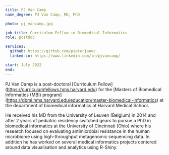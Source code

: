 ```yaml
---
title: PJ Van Camp
name_degree: PJ Van Camp, MD, PhD

photo: pj_vancamp.jpg

job_title: Curriculum Fellow in Biomedical Informatics
role: postdoc

services:
  github: https://github.com/pieterjanvc
  linked-in: https://www.linkedin.com/in/pjvancamp/

start: July 2022
end:
---
```

PJ Van Camp is a post-doctoral [Curriculum Fellow] (https://curriculumfellows.hms.harvard.edu) for the [Masters of Biomedical Informatics (MBI) program] (https://dbmi.hms.harvard.edu/education/master-biomedical-informatics) at the department of biomedical informatics at Harvard Medical School.

He received his MD from the University of Leuven (Belgium) in 2014 and after 2 years of pediatric residency switched gears to pursue a PhD in biomedical informatics at the University of Cincinnati (Ohio) where his research focused on evaluating antimicrobial resistance in the human microbiome using high-throughput metagenomic sequencing data. In addition he has worked on several medical informatics projects centered around data visualisation and analytics using R-Shiny.
